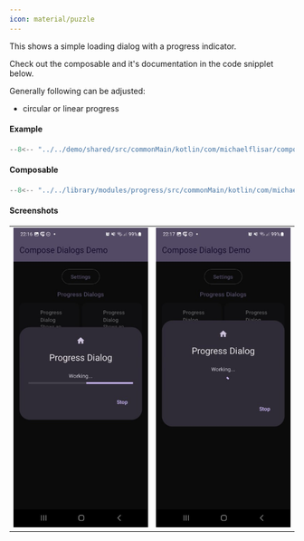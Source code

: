 ```yaml
---
icon: material/puzzle
---
```


This shows a simple loading dialog with a progress indicator.

Check out the composable and it's documentation in the code snipplet below.

Generally following can be adjusted:

* circular or linear progress

#### Example

```kotlin
--8<-- "../../demo/shared/src/commonMain/kotlin/com/michaelflisar/composedialogs/demo/demos/ProgressDemos.kt:demo"
```

#### Composable

```kotlin
--8<-- "../../library/modules/progress/src/commonMain/kotlin/com/michaelflisar/composedialogs/dialogs/progress/DialogProgress.kt:constructor"
```

#### Screenshots

| |                                                           |
|-|-----------------------------------------------------------|
| ![Screenshot](../screenshots/progress/demo_progress1.jpg) | ![Screenshot](../screenshots/progress/demo_progress2.jpg) |